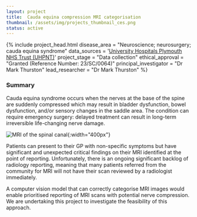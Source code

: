 ```yaml
---
layout: project
title:  Cauda equina compression MRI categorisation
thumbnail: /assets/img/projects_thumbnail_ces.png
status: active
---
```


{% include project_head.html 
disease_area = "Neuroscience; neurosurgery; cauda equina syndrome"
data_sources = '<a href="https://www.plymouthhospitals.nhs.uk/">University Hospitals Plymouth NHS Trust (UHPNT)</a>'
project_stage = "Data collection"
ethical_approval = "Granted (Reference Number: 23/SC/0064)"
principal_investigator = "Dr Mark Thurston"
lead_researcher = "Dr Mark Thurston"
%}

### Summary

Cauda equina syndrome occurs when the nerves at the base of the spine are
suddenly compressed which may result in bladder dysfunction, bowel
dysfunction, and/or sensory changes in the saddle area. The condition can
require emergency surgery: delayed treatment can result in long-term
irreversible life-changing nerve damage.

![MRI of the spinal
canal](/assets/img/projects_thumbnail_ces.png){:width="400px"}

Patients can present to their GP with non-specific symptoms but have
significant and unexpected critical findings on their MRI identified at the
point of reporting. Unfortunately, there is an ongoing significant backlog of
radiology reporting, meaning that many patients referred from the community for
MRI will not have their scan reviewed by a radiologist immediately.

A computer vision model that can correctly categorise MRI images would enable
prioritised reporting of MRI scans with potential nerve compression. We are
undertaking this project to investigate the feasibility of this approach.

